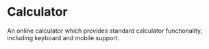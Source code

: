 # Calculator
An online calculator which provides standard calculator functionality, including keyboard and mobile support.
